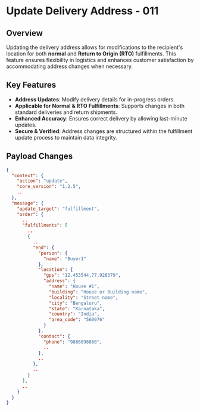 # Update Delivery Address - 011

## Overview
Updating the delivery address allows for modifications to the recipient's location for both **normal** and **Return to Origin (RTO)** fulfillments. This feature ensures flexibility in logistics and enhances customer satisfaction by accommodating address changes when necessary.

## Key Features
- **Address Updates**: Modify delivery details for in-progress orders.
- **Applicable for Normal & RTO Fulfillments**: Supports changes in both standard deliveries and return shipments.
- **Enhanced Accuracy**: Ensures correct delivery by allowing last-minute updates.
- **Secure & Verified**: Address changes are structured within the fulfillment update process to maintain data integrity.

## Payload Changes

```json
{
  "context": {
    "action": "update",
    "core_version": "1.2.5",
    ..
  },
  "message": {
    "update_target": "fulfillment",
    "order": {
      ..
      "fulfillments": [
        ..
        {
          ..
          "end": {
            "person": {
              "name": "Buyer1"
            },
            "location": {
              "gps": "12.453544,77.928379",
              "address": {
                "name": "House #1",
                "building": "House or Building name",
                "locality": "Street name",
                "city": "Bengaluru",
                "state": "Karnataka",
                "country": "India",
                "area_code": "560076"
              }
            },
            "contact": {
              "phone": "9886098860",
              ..
            },
            ..
          },
          ..
        }
      ],
      ..
    }
  }
}